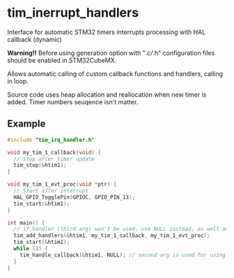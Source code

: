 # tim_inerrupt_handlers

Interface for automatic STM32 timers interrupts processing with HAL callback (dynamic)

**Warning!!** Before using generation option with "*.c/*.h" configuration files should be enabled in STM32CubeMX.

Allows automatic calling of custom callback functions and handlers, calling in loop.

Source code uses heap allocation and reallocation when new timer is added. Timer numbers seuqence isn't matter.

Example
---------
```c
#include "tim_irq_handler.h"

void my_tim_1_callback(void) {
  // Stop after timer update
  tim_stop(&htim1);
}

void my_tim_1_evt_proc(void *ptr) {
  // Start after interrupt
  HAL_GPIO_TogglePin(GPIOC, GPIO_PIN_13);
  tim_start(&htim1);
}

int main() {
  // if handler (third arg) won't be used, use NULL instead, as well as for callback function 
  tim_add_handlers(&htim1, my_tim_1_callback, my_tim_1_evt_proc);
  tim_start(&htim1);
  while (1) {
    tim_handle_callback(&htim1, NULL); // second arg is used for using outer variables via pointer
  }
}

```
